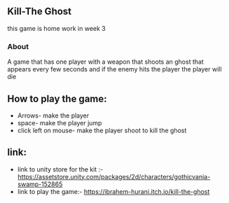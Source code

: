 ## Kill-The Ghost
this game is home work in week 3 
### About
A game that has one player with a weapon that shoots an ghost that appears every few seconds and if the enemy hits the player
the player will die 
## How to play the game:
* Arrows- make the player 
* space- make the player jump
* click left on mouse- make the player shoot to kill the ghost
  
## link:
* link to unity store for the kit :- https://assetstore.unity.com/packages/2d/characters/gothicvania-swamp-152865
* link to play the game:- https://ibrahem-hurani.itch.io/kill-the-ghost
